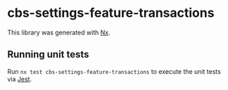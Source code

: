 # cbs-settings-feature-transactions

This library was generated with [Nx](https://nx.dev).

## Running unit tests

Run `nx test cbs-settings-feature-transactions` to execute the unit tests via [Jest](https://jestjs.io).
